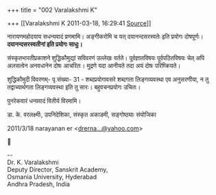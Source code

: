 +++
title = "002 Varalakshmi K"

+++
[[Varalakshmi K	2011-03-18, 16:29:41 [Source](https://groups.google.com/g/bvparishat/c/nGfnsC8suYE)]]



नारायणमहोदयाय सधन्यवादं प्रणमामि। अङ्गीकरोमि च यत् दयानन्दसरस्वतेः इति प्रयोगः दोषपूर्णः। **दयानन्दसरस्वतीनां इति प्रयोगः साधुः।**

संस्कृतभारतीप्रकाशने शुद्धिकौमुद्यां सविवरणं उल्लेखः वर्तते। पूर्वज्ञातविषयः पूर्वपठितविषयः चेत् अपि अलसत्वेन अनवधानेन दोषः आचरितः। मुद्रणे यदा आनीयते तदा अयं दोषः परिष्क्रियते।

शुद्धिकौमुदी विवरणम्- पृ.संख्या- 31 - शब्दप्रयोगावसरे शब्दगता लिङ्गव्यवस्था एव अनुसरणीया, न तु तद्वाच्यार्थगता लिङ्गव्यवस्था इति तु सारः। बहुवचनप्रयोगः उचितः।

  

पुनरेकवारं धन्यवादं वितीर्य विरमामि।

डा. के. वरलक्ष्मीः, उपनिदेशिका, संस्कृत अकाडमी, सङ्गोष्ठ्याः संयोजिका  
  

2011/3/18 narayanan er \<[drerna...@yahoo.com]()\>



  
  
  
--  
Dr. K. Varalakshmi  
Deputy Director, Sanskrit Academy,  
Osmania University, Hyderabad  
Andhra Pradesh, India  

